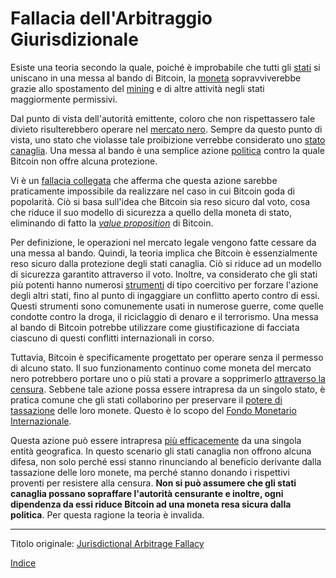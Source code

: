 # Fallacia dell'Arbitraggio Giurisdizionale



Esiste una teoria secondo la quale, poiché è improbabile che tutti gli [stati](ch101-glossary.md#stato) si uniscano in una messa al bando di Bitcoin, la [moneta](ch101-glossary.md#moneta) sopravviverebbe grazie allo spostamento del [mining](ch101-glossary.md#miner) e di altre attività negli stati maggiormente permissivi.

Dal punto di vista dell'autorità emittente, coloro che non rispettassero tale divieto risulterebbero operare nel [mercato nero](https://it.wikipedia.org/wiki/Mercato_nero). Sempre da questo punto di vista, uno stato che violasse tale proibizione verrebbe considerato uno [stato canaglia](https://it.wikipedia.org/wiki/Stato_canaglia). Una messa al bando è una semplice azione [politica](ch101-glossary.md#politico) contro la quale Bitcoin non offre alcuna protezione.

Vi è un [fallacia collegata](ch088-hearn-error.md) che afferma che questa azione sarebbe praticamente impossibile da realizzare nel caso in cui Bitcoin goda di popolarità. Ciò si basa sull'idea che Bitcoin sia reso sicuro dal voto, cosa che riduce il suo modello di sicurezza a quello della moneta di stato, eliminando di fatto la [_value proposition_](ch003-value-proposition.md) di Bitcoin.

Per definizione, le operazioni nel mercato legale vengono fatte cessare da una messa al bando. Quindi, la teoria implica che Bitcoin è essenzialmente reso sicuro dalla protezione degli stati canaglia. Ciò si riduce ad un modello di sicurezza garantito attraverso il voto. Inoltre, va considerato che gli stati più potenti hanno numerosi [strumenti](https://en.wikipedia.org/wiki/United_States_sanctions) di tipo coercitivo per forzare l'azione degli altri stati, fino al punto di ingaggiare un conflitto aperto contro di essi. Questi strumenti sono comunemente usati in numerose guerre, come quelle condotte contro la droga, il riciclaggio di denaro e il terrorismo. Una messa al bando di Bitcoin potrebbe utilizzare come giustificazione di facciata ciascuno di questi conflitti internazionali in corso.

Tuttavia, Bitcoin è specificamente progettato per operare senza il permesso di alcuno stato. Il suo funzionamento continuo come moneta del mercato nero potrebbero portare uno o più stati a provare a sopprimerlo [attraverso la censura](ch014-other-means-principle.md). Sebbene tale azione possa essere intrapresa da un singolo stato, è pratica comune che gli stati collaborino per preservare il [potere di tassazione](https://en.wikipedia.org/wiki/Seigniorage) delle loro monete. Questo è lo scopo del [Fondo Monetario Internazionale](https://www.imf.org/).

Questa azione può essere intrapresa [più efficacemente](ch039-pooling-pressure-risk.md) da una singola entità geografica. In questo scenario gli stati canaglia non offrono alcuna difesa, non solo perché essi stanno rinunciando al beneficio derivante dalla tassazione delle loro monete, ma perché stanno donando i rispettivi proventi per resistere alla censura. **Non si può assumere che gli stati canaglia possano sopraffare l'autorità censurante e inoltre, ogni dipendenza da essi riduce Bitcoin ad una moneta resa sicura dalla politica**. Per questa ragione la teoria è invalida.

---

Titolo originale: [Jurisdictional Arbitrage Fallacy](https://github.com/libbitcoin/libbitcoin-system/wiki/Jurisdictional-Arbitrage-Fallacy)

[Indice](/README.md)
